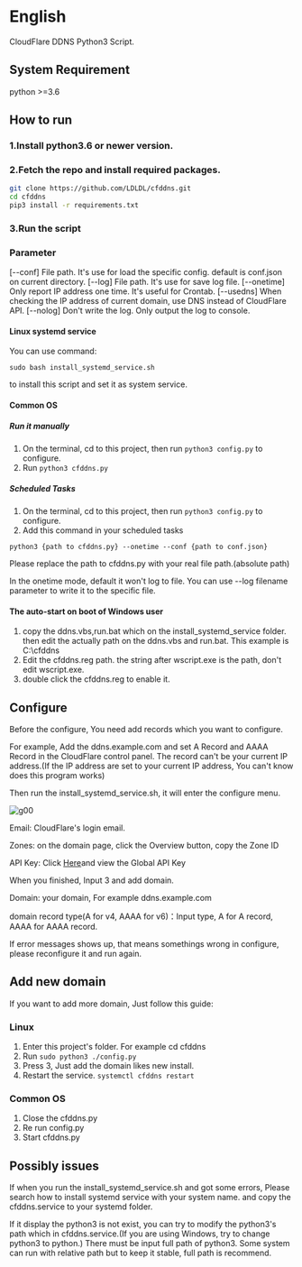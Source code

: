 # English

CloudFlare DDNS Python3 Script.

## System Requirement

python >=3.6

## How to run

### 1.Install python3.6 or newer version.

### 2.Fetch the repo and install required packages.

```bash
git clone https://github.com/LDLDL/cfddns.git
cd cfddns
pip3 install -r requirements.txt
```
### 3.Run the script

### Parameter

[--conf] File path. It's use for load the specific config. default is conf.json on current directory.
[--log] File path. It's use for save log file.
[--onetime] Only report IP address one time. It's useful for Crontab.
[--usedns] When checking the IP address of current domain, use DNS instead of CloudFlare API.
[--nolog] Don't write the log. Only output the log to console.

#### Linux systemd service

You can use command: 

`sudo bash install_systemd_service.sh`

to install this script and set it as system service.

#### Common OS

##### Run it manually

1. On the terminal, cd to this project, then run `python3 config.py` to configure.  
2. Run `python3 cfddns.py`

##### Scheduled Tasks

1. On the terminal, cd to this project, then run `python3 config.py` to configure.  
2. Add this command in your scheduled tasks

`python3 {path to cfddns.py} --onetime --conf {path to conf.json}`

Please replace the path to cfddns.py with your real file path.(absolute path)

In the onetime mode, default it won't log to file. You can use --log filename parameter to write it to the specific file.

#### The auto-start on boot of Windows user

1. copy the ddns.vbs,run.bat which on the install_systemd_service folder. then edit the actually path on the ddns.vbs and run.bat. This example is C:\cfddns
2. Edit the cfddns.reg path. the string after wscript.exe is the path, don't edit wscript.exe.
3. double click the cfddns.reg to enable it.

## Configure

Before the configure, You need add records which you want to configure.

For example, Add the ddns.example.com and set A Record and AAAA Record in the CloudFlare control panel. The record can't be your current IP address.(If the IP address are set to your current IP address, You can't know does this program works)

Then run the install_systemd_service.sh, it will enter the configure menu.

![g00](https://user-images.githubusercontent.com/81149482/129917531-d499ae47-79ab-44b0-910b-e1f2a98fc68c.png)

Email: CloudFlare's login email.

Zones: on the domain page, click the Overview button, copy the Zone ID

API Key: Click [Here](https://dash.cloudflare.com/profile/api-tokens)and view the Global API Key

When you finished, Input 3 and add domain.

Domain: your domain, For example ddns.example.com

domain record type(A for v4, AAAA for v6)：Input type, A for A record, AAAA for AAAA record.

If error messages shows up, that means somethings wrong in configure, please reconfigure it and run again.

## Add new domain

If you want to add more domain, Just follow this guide:

### Linux

1. Enter this project's folder. For example cd cfddns
2. Run `sudo python3 ./config.py`
3. Press 3, Just add the domain likes new install.
4. Restart the service. `systemctl cfddns restart`

### Common OS

1. Close the cfddns.py
2. Re run config.py
3. Start cfddns.py

## Possibly issues

If when you run the install_systemd_service.sh and got some errors, Please search how to install systemd service with your system name. and copy the cfddns.service to your systemd folder.

If it display the python3 is not exist, you can try to modify the python3's path which in cfddns.service.(If you are using Windows, try to change python3 to python.) There must be input full path of python3. Some system can run with relative path but to keep it stable, full path is recommend.
